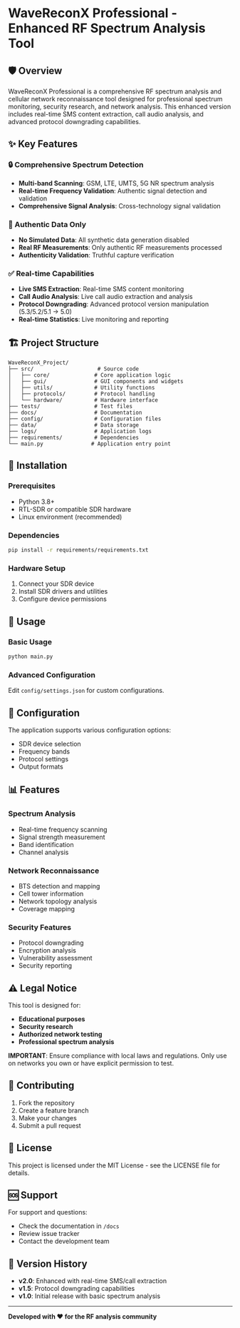 # WaveReconX Professional - Enhanced RF Spectrum Analysis Tool

## 🛡️ Overview

WaveReconX Professional is a comprehensive RF spectrum analysis and cellular network reconnaissance tool designed for professional spectrum monitoring, security research, and network analysis. This enhanced version includes real-time SMS content extraction, call audio analysis, and advanced protocol downgrading capabilities.

## ✨ Key Features

### 🔒 Comprehensive Spectrum Detection
- **Multi-band Scanning**: GSM, LTE, UMTS, 5G NR spectrum analysis
- **Real-time Frequency Validation**: Authentic signal detection and validation
- **Comprehensive Signal Analysis**: Cross-technology signal validation

### 🚫 Authentic Data Only
- **No Simulated Data**: All synthetic data generation disabled
- **Real RF Measurements**: Only authentic RF measurements processed
- **Authenticity Validation**: Truthful capture verification

### ✅ Real-time Capabilities
- **Live SMS Extraction**: Real-time SMS content monitoring
- **Call Audio Analysis**: Live call audio extraction and analysis
- **Protocol Downgrading**: Advanced protocol version manipulation (5.3/5.2/5.1 → 5.0)
- **Real-time Statistics**: Live monitoring and reporting

## 🏗️ Project Structure

```
WaveReconX_Project/
├── src/                    # Source code
│   ├── core/              # Core application logic
│   ├── gui/               # GUI components and widgets
│   ├── utils/             # Utility functions
│   ├── protocols/         # Protocol handling
│   └── hardware/          # Hardware interface
├── tests/                 # Test files
├── docs/                  # Documentation
├── config/                # Configuration files
├── data/                  # Data storage
├── logs/                  # Application logs
├── requirements/          # Dependencies
└── main.py               # Application entry point
```

## 🚀 Installation

### Prerequisites
- Python 3.8+
- RTL-SDR or compatible SDR hardware
- Linux environment (recommended)

### Dependencies
```bash
pip install -r requirements/requirements.txt
```

### Hardware Setup
1. Connect your SDR device
2. Install SDR drivers and utilities
3. Configure device permissions

## 📖 Usage

### Basic Usage
```bash
python main.py
```

### Advanced Configuration
Edit `config/settings.json` for custom configurations.

## 🔧 Configuration

The application supports various configuration options:
- SDR device selection
- Frequency bands
- Protocol settings
- Output formats

## 📊 Features

### Spectrum Analysis
- Real-time frequency scanning
- Signal strength measurement
- Band identification
- Channel analysis

### Network Reconnaissance
- BTS detection and mapping
- Cell tower information
- Network topology analysis
- Coverage mapping

### Security Features
- Protocol downgrading
- Encryption analysis
- Vulnerability assessment
- Security reporting

## ⚠️ Legal Notice

This tool is designed for:
- **Educational purposes**
- **Security research**
- **Authorized network testing**
- **Professional spectrum analysis**

**IMPORTANT**: Ensure compliance with local laws and regulations. Only use on networks you own or have explicit permission to test.

## 🤝 Contributing

1. Fork the repository
2. Create a feature branch
3. Make your changes
4. Submit a pull request

## 📄 License

This project is licensed under the MIT License - see the LICENSE file for details.

## 🆘 Support

For support and questions:
- Check the documentation in `/docs`
- Review issue tracker
- Contact the development team

## 🔄 Version History

- **v2.0**: Enhanced with real-time SMS/call extraction
- **v1.5**: Protocol downgrading capabilities
- **v1.0**: Initial release with basic spectrum analysis

---

**Developed with ❤️ for the RF analysis community**
